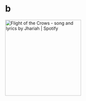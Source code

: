 # b
<img src="https://i.scdn.co/image/ab67616…" jsaction class="sFlh5c FyHeAf iPVvYb" style="max-width: 300px; height: 244px; margin: 0px; width: 244px;" alt="Flight of the Crows - song and lyrics by Jhariah | Spotify" jsname="kn3ccd">
